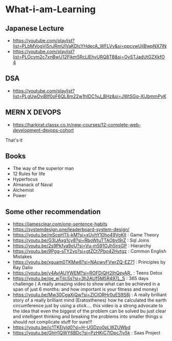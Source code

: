 
# What-i-am-Learning

## Japanese Lecture
- https://youtube.com/playlist?list=PLbMVogVj5nJRmUlVaKDlcYHdecA_WFLVv&si=ppcywUjiBwpNX7lN
- https://youtube.com/playlist?list=PLOcym2c7xnBwU12Flkm5RcLIEhvURQ8TB&si=OySTJadUtGZXkfO4

## DSA 
- https://youtube.com/playlist?list=PLgUwDviBIf0oF6QL8m22w1hIDC1vJ_BHz&si=JWtSGq-XlJbmmPyK

## MERN X DEVOPS
- https://harkirat.classx.co.in/new-courses/12-complete-web-development-devops-cohort

That's it

## Books
- The way of the superior man
- 12 Rules for life
- Hyperfocus
- Almanack of Naval
- Alchemist
- Power

## Some other recommendation 
- https://jamesclear.com/one-sentence-habits
- https://systemdesign.one/leaderboard-system-design/
- https://youtu.be/mScpHTIi-kM?si=xUvhY10ho49VoKII : Game Theory
- https://youtu.be/G3lJAxg1cy8?si=RboWtuTTAObvl9rZ : Sql Joins
- https://youtu.be/2s9Pkfva9oU?si=Vu-m591OJh5irsGP :  Hierarchy
- https://youtu.be/9Pgg-sTY2vo?si=gtZCt7Pbo42Hvtgz : Common English Mistakes
- https://youtu.be/xguam0TKMw8?si=NAcwvFVwrZQ-EZ71 : Principles by Ray Dalio
- https://youtu.be/y4AvlAUYWEM?si=ROFDiQH2IhQeyAR_ : Teens Detox
- https://youtu.be/pe_ejTiIcSs?si=3h2AUf5M5R497L_S : 365 days challenge ( A really amazing video to show what can be achieved in a span of just 6 months: and how important is your fitness and money)
- https://youtu.be/Mw30CgaXiQw?si=ZlClORHr0uES9S6j : A really brilliant story of a really brilliant mind (Eratosthenes) how he calculated the earth circumference just by using a stick.... this video is a strong advocate to the idea that even the biggest of the problem can be solved bu just clear and intelligent thinking and breaking the problems into smaller things u should not complicate stuff for sure!!!
- https://youtu.be/ic1TKEIyld0?si=H-UGDzo0pLWZUWbd
- https://youtu.be/GhH1QWY6BDc?si=PzHKjC7IDpc7iy5k : Saas Project
